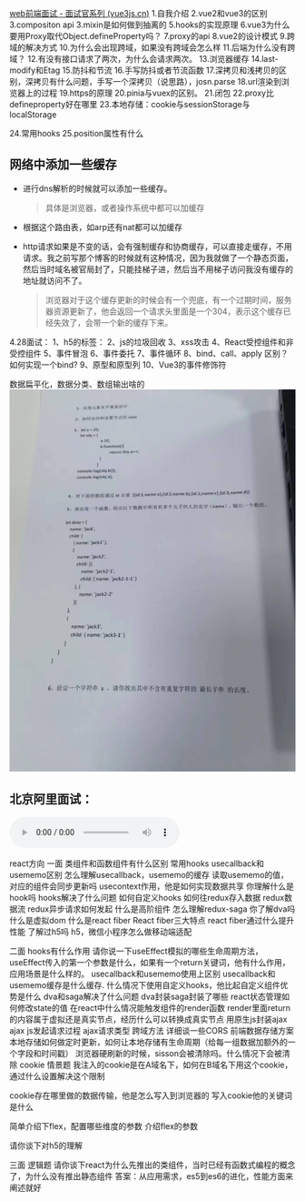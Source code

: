 [web前端面试 - 面试官系列 (vue3js.cn)](https://vue3js.cn/interview/)
1.自我介绍
2.vue2和vue3的区别
3.compositon api
3.mixin是如何做到抽离的
5.hooks的实现原理
6.vue3为什么要用Proxy取代Object.defineProperty吗？
7.proxy的api
8.vue2的设计模式
9.跨域的解决方式
10.为什么会出现跨域，如果没有跨域会怎么样
11.后端为什么没有跨域？
12.有没有接口请求了两次，为什么会请求两次。
13.浏览器缓存
14.last-modify和Etag
15.防抖和节流
16.手写防抖或者节流函数
17.深拷贝和浅拷贝的区别，深拷贝有什么问题，手写一个深拷贝（说思路），josn.parse
18.url渲染到浏览器上的过程
19.https的原理
20.pinia与vuex的区别。
21.闭包
22.proxy比defineproperty好在哪里
23.本地存储：cookie与sessionStorage与localStorage

24.常用hooks
25.position属性有什么



## 网络中添加一些缓存

- 进行dns解析的时候就可以添加一些缓存。

  > 具体是浏览器，或者操作系统中都可以加缓存

- 根据这个路由表，如arp还有nat都可以加缓存

- http请求如果是不变的话，会有强制缓存和协商缓存，可以直接走缓存，不用请求。我之前写那个博客的时候就有这种情况，因为我就做了一个静态页面，然后当时域名被官局封了，只能挂梯子进，然后当不用梯子访问我没有缓存的地址就访问不了。

  > 浏览器对于这个缓存更新的时候会有一个兜底，有一个过期时间，服务器资源更新了，他会返回一个请求头里面是一个304，表示这个缓存已经失效了，会带一个新的缓存下来。





4.28面试：
1、h5的标签：
2、js的垃圾回收
3、xss攻击
4、React受控组件和非受控组件
5、事件冒泡
6、事件委托
7、事件循环
8、bind、call、apply 区别？如何实现一个bind?
9、原型和原型列
10、Vue3的事件修饰符





数据扁平化，数据分类、数组输出啥的
![](assets/6d88c207037ce95bfd8b4d775bedc80.jpg)

## 北京阿里面试：

![](assets/010%205885%201881_20240418160401.m4a..mp3)

react方向
一面
类组件和函数组件有什么区别
常用hooks
usecallback和usememo区别
怎么理解usecallback，usememo的缓存
读取usememo的值，对应的组件会同步更新吗
usecontext作用，他是如何实现数据共享
你理解什么是hook吗
hooks解决了什么问题
如何自定义hooks
如何往redux存入数据
redux数据流
redux异步请求如何发起
什么是高阶组件
怎么理解redux-saga
你了解dva吗
什么是虚拟dom
什么是react fiber
React fiber三大特点
react fiber通过什么提升性能
了解过h5吗
h5，微信小程序怎么做移动端适配

二面
hooks有什么作用
请你说一下useEffect模拟的哪些生命周期方法，useEffect传入的第一个参数是什么，如果有一个return关键词，他有什么作用，应用场景是什么样的。
usecallback和usememo使用上区别
usecallback和usememo缓存是什么缓存.
什么情况下使用自定义hooks，他比起自定义组件优势是什么
dva和saga解决了什么问题
dva封装saga封装了哪些
react状态管理如何修改state的值
在react中什么情况能触发组件的render函数
render里面return的内容属于虚拟还是真实节点，经历什么可以转换成真实节点
用原生js封装ajax
ajax js发起请求过程
ajax请求类型
跨域方法
详细谈一些CORS
前端数据存储方案
本地存储如何做定时更新，如何让本地存储有生命周期（给每一组数据加额外的一个字段和时间戳）
浏览器硬刷新的时候，sisson会被清除吗。什么情况下会被清除
cookie 情景题
我注入的cookie是在A域名下，如何在B域名下用这个cookie，通过什么设置解决这个限制

cookie存在哪里做的数据传输，他是怎么写入到浏览器的
写入cookie他的关键词是什么

简单介绍下flex，配置哪些维度的参数
介绍flex的参数

请你谈下对h5的理解



三面
逻辑题
请你谈下react为什么先推出的类组件，当时已经有函数式编程的概念了，为什么没有推出静态组件
答案：从应用需求，es5到es6的进化，性能方面来阐述就好
